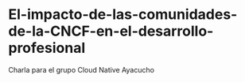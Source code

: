 # El-impacto-de-las-comunidades-de-la-CNCF-en-el-desarrollo-profesional
Charla para el grupo Cloud Native Ayacucho
